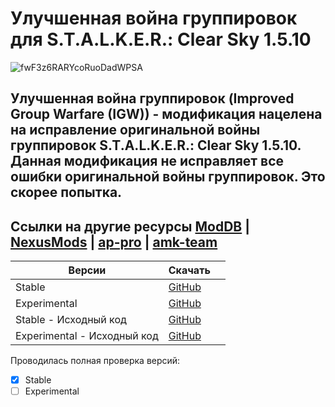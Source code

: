 # Улучшенная война группировок для S.T.A.L.K.E.R.: Clear Sky 1.5.10
![fwF3z6RARYcoRuoDadWPSA](https://github.com/PastKNIGHT/IGW/assets/122475826/96e1c969-ed09-46d9-b2b8-64158b8fd5ae)
## Улучшенная война группировок (Improved Group Warfare (IGW)) - модификация нацелена на исправление оригинальной войны группировок S.T.A.L.K.E.R.: Clear Sky 1.5.10. Данная модификация не исправляет все ошибки оригинальной войны группировок. Это скорее попытка.

## Ссылки на другие ресурсы [ModDB](https://www.moddb.com/games/stalker-clear-sky/downloads/improved-group-warfare) | [NexusMods](https://www.nexusmods.com/stalkerclearsky/mods/506) | [ap-pro](https://ap-pro.ru/forums/topic/4109-uluchshennaya-voyna-gruppirovok-dlya-stalker-clear-sky-1510) | [amk-team](https://www.amk-team.ru/forum/topic/14713-uluchshennaja-vojna-gruppirovok-dlja-stalker-clear-sky-1510)

|Версии|Скачать||
|----|-----|-------|
|Stable|[GitHub](https://github.com/PastKNIGHT/IGW/releases/tag/Stable)||
|Experimental|[GitHub](https://github.com/PastKNIGHT/IGW/releases/tag/Experimental)||
|Stable - Исходный код|[GitHub](https://github.com/PastKNIGHT/IGW/tree/main/Improved%20Group%20Warfare%20-%20Stable%20(11.06.2024))||
|Experimental - Исходный код|[GitHub](https://github.com/PastKNIGHT/IGW/tree/main/Improved%20Group%20Warfare%20-%20Experimental%20(11.06.2024))||

Проводилась полная проверка версий:
- [x] Stable
- [ ] Experimental
